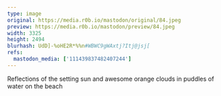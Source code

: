 ```yaml
---
type: image
original: https://media.r0b.io/mastodon/original/84.jpeg
preview: https://media.r0b.io/mastodon/preview/84.jpeg
width: 3325
height: 2494
blurhash: UdD]-%oHE2R*%%n#WBWC9gWAxtj?Itj@jsj[
refs:
  mastodon_media: ['111439837482407244']
---
```


Reflections of the setting sun and awesome orange clouds in puddles of water on the beach 
